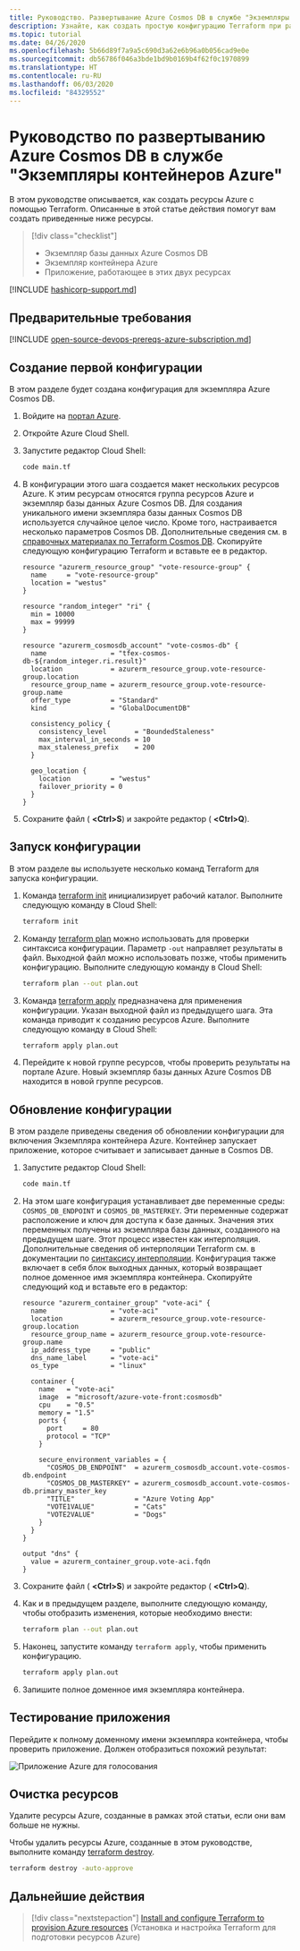 ```yaml
---
title: Руководство. Развертывание Azure Cosmos DB в службе "Экземпляры контейнеров Azure"
description: Узнайте, как создать простую конфигурацию Terraform при развертывании Azure Cosmos DB в службе "Экземпляры контейнеров Azure".
ms.topic: tutorial
ms.date: 04/26/2020
ms.openlocfilehash: 5b66d89f7a9a5c690d3a62e6b96a0b056cad9e0e
ms.sourcegitcommit: db56786f046a3bde1bd9b0169b4f62f0c1970899
ms.translationtype: HT
ms.contentlocale: ru-RU
ms.lasthandoff: 06/03/2020
ms.locfileid: "84329552"
---
```

# <a name="tutorial-deploy-an-azure-cosmos-db-to-azure-container-instances"></a>Руководство по развертыванию Azure Cosmos DB в службе "Экземпляры контейнеров Azure"

В этом руководстве описывается, как создать ресурсы Azure с помощью Terraform. Описанные в этой статье действия помогут вам создать приведенные ниже ресурсы.

> [!div class="checklist"]
> * Экземпляр базы данных Azure Cosmos DB
> * Экземпляр контейнера Azure
> * Приложение, работающее в этих двух ресурсах

[!INCLUDE [hashicorp-support.md](includes/hashicorp-support.md)]

## <a name="prerequisites"></a>Предварительные требования

[!INCLUDE [open-source-devops-prereqs-azure-subscription.md](../includes/open-source-devops-prereqs-azure-subscription.md)]

## <a name="create-first-configuration"></a>Создание первой конфигурации

В этом разделе будет создана конфигурация для экземпляра Azure Cosmos DB.

1. Войдите на [портал Azure](https://go.microsoft.com/fwlink/p/?LinkID=525040).

1. Откройте Azure Cloud Shell.

1. Запустите редактор Cloud Shell:

    ```bash
    code main.tf
    ```

1. В конфигурации этого шага создается макет нескольких ресурсов Azure. К этим ресурсам относятся группа ресурсов Azure и экземпляр базы данных Azure Cosmos DB. Для создания уникального имени экземпляра базы данных Cosmos DB используется случайное целое число. Кроме того, настраивается несколько параметров Cosmos DB. Дополнительные сведения см. в [справочных материалах по Terraform Cosmos DB](https://www.terraform.io/docs/providers/azurerm/r/cosmosdb_account.html). Скопируйте следующую конфигурацию Terraform и вставьте ее в редактор.

    ```hcl
    resource "azurerm_resource_group" "vote-resource-group" {
      name     = "vote-resource-group"
      location = "westus"
    }

    resource "random_integer" "ri" {
      min = 10000
      max = 99999
    }

    resource "azurerm_cosmosdb_account" "vote-cosmos-db" {
      name                = "tfex-cosmos-db-${random_integer.ri.result}"
      location            = azurerm_resource_group.vote-resource-group.location
      resource_group_name = azurerm_resource_group.vote-resource-group.name
      offer_type          = "Standard"
      kind                = "GlobalDocumentDB"

      consistency_policy {
        consistency_level       = "BoundedStaleness"
        max_interval_in_seconds = 10
        max_staleness_prefix    = 200
      }

      geo_location {
        location          = "westus"
        failover_priority = 0
      }
    }
    ```

1. Сохраните файл ( **&lt;Ctrl>S**) и закройте редактор ( **&lt;Ctrl>Q**).

## <a name="run-the-configuration"></a>Запуск конфигурации

В этом разделе вы используете несколько команд Terraform для запуска конфигурации.

1. Команда [terraform init](https://www.terraform.io/docs/commands/init.html) инициализирует рабочий каталог. Выполните следующую команду в Cloud Shell:

    ```bash
    terraform init
    ```

1. Команду [terraform plan](https://www.terraform.io/docs/commands/plan.html) можно использовать для проверки синтаксиса конфигурации. Параметр `-out` направляет результаты в файл. Выходной файл можно использовать позже, чтобы применить конфигурацию. Выполните следующую команду в Cloud Shell:

    ```bash
    terraform plan --out plan.out
    ```

1. Команда [terraform apply](https://www.terraform.io/docs/commands/apply.html) предназначена для применения конфигурации. Указан выходной файл из предыдущего шага. Эта команда приводит к созданию ресурсов Azure. Выполните следующую команду в Cloud Shell:

    ```bash
    terraform apply plan.out
    ```

1. Перейдите к новой группе ресурсов, чтобы проверить результаты на портале Azure. Новый экземпляр базы данных Azure Cosmos DB находится в новой группе ресурсов.

## <a name="update-configuration"></a>Обновление конфигурации

В этом разделе приведены сведения об обновлении конфигурации для включения Экземпляра контейнера Azure. Контейнер запускает приложение, которое считывает и записывает данные в Cosmos DB.

1. Запустите редактор Cloud Shell:

    ```bash
    code main.tf
    ```

1. На этом шаге конфигурация устанавливает две переменные среды: `COSMOS_DB_ENDPOINT` и `COSMOS_DB_MASTERKEY`. Эти переменные содержат расположение и ключ для доступа к базе данных. Значения этих переменных получены из экземпляра базы данных, созданного на предыдущем шаге. Этот процесс известен как интерполяция. Дополнительные сведения об интерполяции Terraform см. в документации по [синтаксису интерполяции](https://www.terraform.io/docs/configuration/interpolation.html). Конфигурация также включает в себя блок выходных данных, который возвращает полное доменное имя экземпляра контейнера. Скопируйте следующий код и вставьте его в редактор:

    ```hcl
    resource "azurerm_container_group" "vote-aci" {
      name                = "vote-aci"
      location            = azurerm_resource_group.vote-resource-group.location
      resource_group_name = azurerm_resource_group.vote-resource-group.name
      ip_address_type     = "public"
      dns_name_label      = "vote-aci"
      os_type             = "linux"

      container {
        name   = "vote-aci"
        image  = "microsoft/azure-vote-front:cosmosdb"
        cpu    = "0.5"
        memory = "1.5"
        ports {
          port     = 80
          protocol = "TCP"
        }

        secure_environment_variables = {
          "COSMOS_DB_ENDPOINT"  = azurerm_cosmosdb_account.vote-cosmos-db.endpoint
          "COSMOS_DB_MASTERKEY" = azurerm_cosmosdb_account.vote-cosmos-db.primary_master_key
          "TITLE"               = "Azure Voting App"
          "VOTE1VALUE"          = "Cats"
          "VOTE2VALUE"          = "Dogs"
        }
      }
    }

    output "dns" {
      value = azurerm_container_group.vote-aci.fqdn
    }
    ```

1. Сохраните файл ( **&lt;Ctrl>S**) и закройте редактор ( **&lt;Ctrl>Q**).

1. Как и в предыдущем разделе, выполните следующую команду, чтобы отобразить изменения, которые необходимо внести:

    ```bash
    terraform plan --out plan.out
    ```

1. Наконец, запустите команду `terraform apply`, чтобы применить конфигурацию.

    ```bash
    terraform apply plan.out
    ```

1. Запишите полное доменное имя экземпляра контейнера.

## <a name="test-application"></a>Тестирование приложения

Перейдите к полному доменному имени экземпляра контейнера, чтобы проверить приложение. Должен отобразиться похожий результат:

![Приложение Azure для голосования](media/deploy-azure-cosmos-db-to-azure-container-instances/azure-vote.jpg)

## <a name="clean-up-resources"></a>Очистка ресурсов

Удалите ресурсы Azure, созданные в рамках этой статьи, если они вам больше не нужны.

Чтобы удалить ресурсы Azure, созданные в этом руководстве, выполните команду [terraform destroy](https://www.terraform.io/docs/commands/destroy.html).

```bash
terraform destroy -auto-approve
```

## <a name="next-steps"></a>Дальнейшие действия

> [!div class="nextstepaction"]
> [Install and configure Terraform to provision Azure resources](getting-started-cloud-shell.md) (Установка и настройка Terraform для подготовки ресурсов Azure)